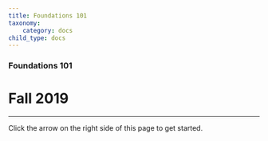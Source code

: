 ```yaml
---
title: Foundations 101
taxonomy:
    category: docs
child_type: docs
---
```


### Foundations 101

# Fall 2019  

---

Click the arrow on the right side of this page to get started.
